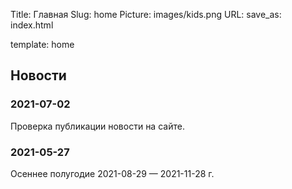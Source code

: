 Title: Главная
Slug: home
Picture: images/kids.png
URL:
save_as: index.html

template: home

## Новости

### 2021-07-02

Проверка публикации новости на сайте.

### 2021-05-27

Oсеннее полугодие 2021-08-29 — 2021-11-28 г.
